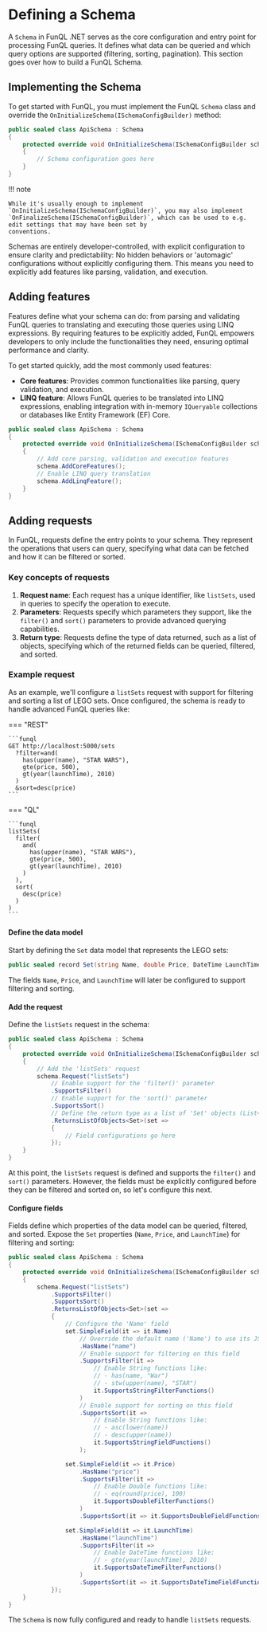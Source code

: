 ﻿# Defining a Schema

A `Schema` in FunQL .NET serves as the core configuration and entry point for processing FunQL queries. It defines what 
data can be queried and which query options are supported (filtering, sorting, pagination). This section goes over how 
to build a FunQL Schema.

## Implementing the Schema

To get started with FunQL, you must implement the FunQL `Schema` class and override the 
`OnInitializeSchema(ISchemaConfigBuilder)` method:

```csharp
public sealed class ApiSchema : Schema
{
    protected override void OnInitializeSchema(ISchemaConfigBuilder schema)
    {
        // Schema configuration goes here
    }
}
```

!!! note

    While it's usually enough to implement `OnInitializeSchema(ISchemaConfigBuilder)`, you may also implement 
    `OnFinalizeSchema(ISchemaConfigBuilder)`, which can be used to e.g. edit settings that may have been set by 
    conventions.

Schemas are entirely developer-controlled, with explicit configuration to ensure clarity and predictability: No hidden
behaviors or 'automagic' configurations without explicitly configuring them. This means you need to explicitly add 
features like parsing, validation, and execution.

## Adding features

Features define what your schema can do: from parsing and validating FunQL queries to translating and executing those 
queries using LINQ expressions. By requiring features to be explicitly added, FunQL empowers developers to only include 
the functionalities they need, ensuring optimal performance and clarity.

To get started quickly, add the most commonly used features:

- **Core features**: Provides common functionalities like parsing, query validation, and execution.
- **LINQ feature**: Allows FunQL queries to be translated into LINQ expressions, enabling integration with in-memory 
  `IQueryable` collections or databases like Entity Framework (EF) Core.

```csharp
public sealed class ApiSchema : Schema
{
    protected override void OnInitializeSchema(ISchemaConfigBuilder schema)
    {
        // Add core parsing, validation and execution features
        schema.AddCoreFeatures();
        // Enable LINQ query translation
        schema.AddLinqFeature();
    }
}
```

## Adding requests

In FunQL, requests define the entry points to your schema. They represent the operations that users can query, 
specifying what data can be fetched and how it can be filtered or sorted.

### Key concepts of requests

1. **Request name**: Each request has a unique identifier, like `listSets`, used in queries to specify the operation to 
   execute.
2. **Parameters**: Requests specify which parameters they support, like the `filter()` and `sort()` parameters to 
   provide advanced querying capabilities.
3. **Return type**: Requests define the type of data returned, such as a list of objects, specifying which of the 
   returned fields can be queried, filtered, and sorted.

### Example request

As an example, we'll configure a `listSets` request with support for filtering and sorting a list of LEGO sets. Once 
configured, the schema is ready to handle advanced FunQL queries like:

=== "REST"

    ```funql
    GET http://localhost:5000/sets
      ?filter=and(
        has(upper(name), "STAR WARS"),
        gte(price, 500),
        gt(year(launchTime), 2010)
      )
      &sort=desc(price)
    ```

=== "QL"

    ```funql
    listSets(
      filter(
        and(
          has(upper(name), "STAR WARS"),
          gte(price, 500),
          gt(year(launchTime), 2010)
        )
      ),
      sort(
        desc(price)
      )
    )
    ```

#### Define the data model

Start by defining the `Set` data model that represents the LEGO sets:

```csharp
public sealed record Set(string Name, double Price, DateTime LaunchTime);
```

The fields `Name`, `Price`, and `LaunchTime` will later be configured to support filtering and sorting.

#### Add the request

Define the `listSets` request in the schema:

```csharp 
public sealed class ApiSchema : Schema
{ 
    protected override void OnInitializeSchema(ISchemaConfigBuilder schema) 
    {        
        // Add the 'listSets' request 
        schema.Request("listSets")
            // Enable support for the 'filter()' parameter 
            .SupportsFilter()
            // Enable support for the 'sort()' parameter 
            .SupportsSort()            
            // Define the return type as a list of 'Set' objects (List<Set>)
            .ReturnsListOfObjects<Set>(set =>
            {
                // Field configurations go here
            });
    }
}
```

At this point, the `listSets` request is defined and supports the `filter()` and `sort()` parameters. However, the 
fields must be explicitly configured before they can be filtered and sorted on, so let's configure this next.

#### Configure fields

Fields define which properties of the data model can be queried, filtered, and sorted. Expose the `Set` properties 
(`Name`, `Price`, and `LaunchTime`) for filtering and sorting:

```csharp 
public sealed class ApiSchema : Schema
{ 
    protected override void OnInitializeSchema(ISchemaConfigBuilder schema) 
    {
        schema.Request("listSets")
            .SupportsFilter()
            .SupportsSort()            
            .ReturnsListOfObjects<Set>(set =>
            {
                // Configure the 'Name' field
                set.SimpleField(it => it.Name)
                    // Override the default name ('Name') to use its JSON name
                    .HasName("name")
                    // Enable support for filtering on this field
                    .SupportsFilter(it => 
                        // Enable String functions like:
                        // - has(name, "War")
                        // - stw(upper(name), "STAR")
                        it.SupportsStringFilterFunctions()
                    )
                    // Enable support for sorting on this field
                    .SupportsSort(it => 
                        // Enable String functions like:
                        // - asc(lower(name))
                        // - desc(upper(name))
                        it.SupportsStringFieldFunctions()
                    );

                set.SimpleField(it => it.Price)
                    .HasName("price")
                    .SupportsFilter(it => 
                        // Enable Double functions like:
                        // - eq(round(price), 100)
                        it.SupportsDoubleFilterFunctions()
                    )
                    .SupportsSort(it => it.SupportsDoubleFieldFunctions());

                set.SimpleField(it => it.LaunchTime)
                    .HasName("launchTime")
                    .SupportsFilter(it =>
                        // Enable DateTime functions like:
                        // - gte(year(launchTime), 2010)
                        it.SupportsDateTimeFilterFunctions()
                    )
                    .SupportsSort(it => it.SupportsDateTimeFieldFunctions());
            });
    }
}
```

The `Schema` is now fully configured and ready to handle `listSets` requests.